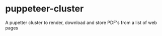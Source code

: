 # puppeteer-cluster
A pupetter cluster to render, download and store PDF's from a list of web pages
